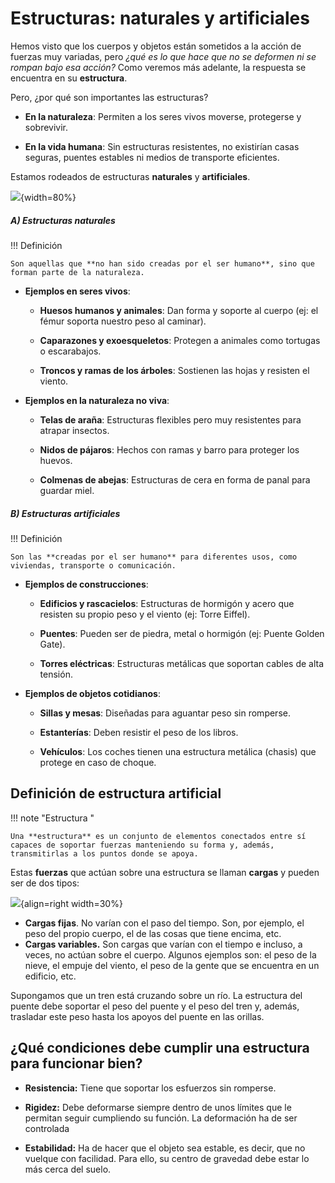 # Estructuras: naturales y artificiales

Hemos visto que los cuerpos y objetos están sometidos a la acción de
fuerzas muy variadas, pero _¿qué es lo que hace que no se deformen ni se
rompan bajo esa acción?_ Como veremos más adelante, la respuesta se
encuentra en su **estructura**.

Pero, ¿por qué son importantes las estructuras?

- **En la naturaleza**: Permiten a los seres vivos moverse, protegerse y sobrevivir. 

- **En la vida humana**: Sin estructuras resistentes, no existirían casas seguras, puentes estables ni medios de transporte eficientes.  

Estamos rodeados de estructuras **naturales** y **artificiales**. 

![](../media/naturalatificial.png){width=80%}


##### **A) Estructuras naturales**

!!! Definición

    Son aquellas que **no han sido creadas por el ser humano**, sino que forman parte de la naturaleza.  

- **Ejemplos en seres vivos**:  

    - **Huesos humanos y animales**: Dan forma y soporte al cuerpo (ej: el fémur soporta nuestro peso al caminar).  

    - **Caparazones y exoesqueletos**: Protegen a animales como tortugas o escarabajos.  

    - **Troncos y ramas de los árboles**: Sostienen las hojas y resisten el viento.  

- **Ejemplos en la naturaleza no viva**:  

    - **Telas de araña**: Estructuras flexibles pero muy resistentes para atrapar insectos.  

    - **Nidos de pájaros**: Hechos con ramas y barro para proteger los huevos.  

    - **Colmenas de abejas**: Estructuras de cera en forma de panal para guardar miel.  


##### **B) Estructuras artificiales**  

!!! Definición

    Son las **creadas por el ser humano** para diferentes usos, como viviendas, transporte o comunicación.  

- **Ejemplos de construcciones**:

    - **Edificios y rascacielos**: Estructuras de hormigón y acero que resisten su propio peso y el viento (ej: Torre Eiffel).  

    - **Puentes**: Pueden ser de piedra, metal o hormigón (ej: Puente Golden Gate).  

    - **Torres eléctricas**: Estructuras metálicas que soportan cables de alta tensión.  

- **Ejemplos de objetos cotidianos**:  

    - **Sillas y mesas**: Diseñadas para aguantar peso sin romperse.  

     - **Estanterías**: Deben resistir el peso de los libros.  

     - **Vehículos**: Los coches tienen una estructura metálica (chasis) que protege en caso de choque.  



## Definición de estructura artificial

!!! note "Estructura "

    Una **estructura** es un conjunto de elementos conectados entre sí
    capaces de soportar fuerzas manteniendo su forma y, además,
    transmitirlas a los puntos donde se apoya.

Estas **fuerzas** que actúan sobre una estructura se llaman **cargas** y
pueden ser de dos tipos:

![](../media/image6.png){align=right width=30%}

- **Cargas fijas**. No varían con el paso del tiempo. Son, por
  ejemplo, el peso del propio cuerpo, el de las cosas que tiene
  encima, etc.
- **Cargas variables.** Son cargas que varían con el tiempo e incluso,
  a veces, no actúan sobre el cuerpo. Algunos ejemplos son: el peso de
  la nieve, el empuje del viento, el peso de la gente que se encuentra
  en un edificio, etc.

Supongamos que un tren está cruzando sobre un río. La estructura del
puente debe soportar el peso del puente y el peso del tren y, además,
trasladar este peso hasta los apoyos del puente en las orillas.

## ¿Qué condiciones debe cumplir una estructura para funcionar bien?

- **Resistencia:** Tiene que soportar los esfuerzos sin romperse.

- **Rigidez:** Debe deformarse siempre dentro de unos límites que le
  permitan seguir cumpliendo su función. La deformación ha de ser
  controlada

- **Estabilidad:** Ha de hacer que el objeto sea estable, es decir,
  que no vuelque con facilidad. Para ello, su centro de gravedad debe
  estar lo más cerca del suelo.